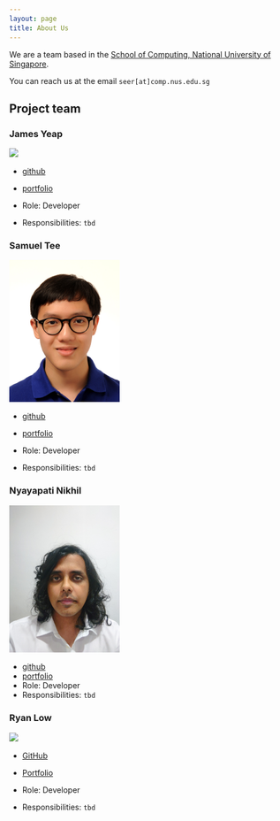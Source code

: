 ```yaml
---
layout: page
title: About Us
---
```


We are a team based in the [School of Computing, National University of Singapore](http://www.comp.nus.edu.sg).

You can reach us at the email `seer[at]comp.nus.edu.sg`

## Project team

### James Yeap

<img src="images/jamesyeap.png" width="200px">

* [github](http://github.com/jamesyeap)
* [portfolio](team/jamesyeap.md)

* Role: Developer
* Responsibilities: `tbd`

### Samuel Tee

<img src="images/kidsnd274.png" width="200px">

* [github](http://github.com/kidsnd274)
* [portfolio](team/kidsnd274.md)

* Role: Developer
* Responsibilities: `tbd`

### Nyayapati Nikhil

<img src="images/nnmoq.png" width="200px">

* [github](http://github.com/nnmoq)
* [portfolio](team/nnmoq.md)
* Role: Developer
* Responsibilities: `tbd`

### Ryan Low

<img src="images/Ryan-L98.png" width="200px">

* [GitHub](http://github.com/Ryan-L98)
* [Portfolio](team/ryan-l98.md)

* Role: Developer
* Responsibilities: `tbd`
